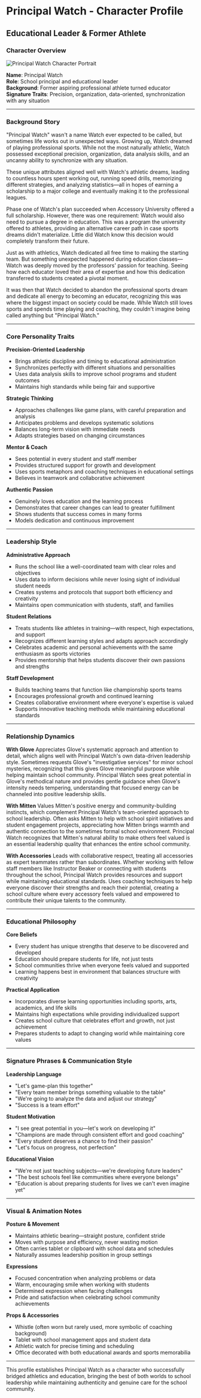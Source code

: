 # Principal Watch - Character Profile
## Educational Leader & Former Athlete

### Character Overview
![Principal Watch Character Portrait](../../../assets/images/principal-watch/principal-watch-focused.png)

**Name**: Principal Watch  
**Role**: School principal and educational leader  
**Background**: Former aspiring professional athlete turned educator  
**Signature Traits**: Precision, organization, data-oriented, synchronization with any situation

---

### Background Story

"Principal Watch" wasn't a name Watch ever expected to be called, but sometimes life works out in unexpected ways. Growing up, Watch dreamed of playing professional sports. While not the most naturally athletic, Watch possessed exceptional precision, organization, data analysis skills, and an uncanny ability to synchronize with any situation.

These unique attributes aligned well with Watch's athletic dreams, leading to countless hours spent working out, running speed drills, memorizing different strategies, and analyzing statistics—all in hopes of earning a scholarship to a major college and eventually making it to the professional leagues.

Phase one of Watch's plan succeeded when Accessory University offered a full scholarship. However, there was one requirement: Watch would also need to pursue a degree in education. This was a program the university offered to athletes, providing an alternative career path in case sports dreams didn't materialize. Little did Watch know this decision would completely transform their future.

Just as with athletics, Watch dedicated all free time to making the starting team. But something unexpected happened during education classes—Watch was deeply moved by the professors' passion for teaching. Seeing how each educator loved their area of expertise and how this dedication transferred to students created a pivotal moment.

It was then that Watch decided to abandon the professional sports dream and dedicate all energy to becoming an educator, recognizing this was where the biggest impact on society could be made. While Watch still loves sports and spends time playing and coaching, they couldn't imagine being called anything but "Principal Watch."

---

### Core Personality Traits

**Precision-Oriented Leadership**
- Brings athletic discipline and timing to educational administration
- Synchronizes perfectly with different situations and personalities
- Uses data analysis skills to improve school programs and student outcomes
- Maintains high standards while being fair and supportive

**Strategic Thinking**
- Approaches challenges like game plans, with careful preparation and analysis
- Anticipates problems and develops systematic solutions
- Balances long-term vision with immediate needs
- Adapts strategies based on changing circumstances

**Mentor & Coach**
- Sees potential in every student and staff member
- Provides structured support for growth and development
- Uses sports metaphors and coaching techniques in educational settings
- Believes in teamwork and collaborative achievement

**Authentic Passion**
- Genuinely loves education and the learning process
- Demonstrates that career changes can lead to greater fulfillment
- Shows students that success comes in many forms
- Models dedication and continuous improvement

---

### Leadership Style

**Administrative Approach**
- Runs the school like a well-coordinated team with clear roles and objectives
- Uses data to inform decisions while never losing sight of individual student needs
- Creates systems and protocols that support both efficiency and creativity
- Maintains open communication with students, staff, and families

**Student Relations**
- Treats students like athletes in training—with respect, high expectations, and support
- Recognizes different learning styles and adapts approach accordingly
- Celebrates academic and personal achievements with the same enthusiasm as sports victories
- Provides mentorship that helps students discover their own passions and strengths

**Staff Development**
- Builds teaching teams that function like championship sports teams
- Encourages professional growth and continued learning
- Creates collaborative environment where everyone's expertise is valued
- Supports innovative teaching methods while maintaining educational standards

---

### Relationship Dynamics

**With Glove**
Appreciates Glove's systematic approach and attention to detail, which aligns well with Principal Watch's own data-driven leadership style. Sometimes requests Glove's "investigative services" for minor school mysteries, recognizing that this gives Glove meaningful purpose while helping maintain school community. Principal Watch sees great potential in Glove's methodical nature and provides gentle guidance when Glove's intensity needs tempering, understanding that focused energy can be channeled into positive leadership skills.

**With Mitten**
Values Mitten's positive energy and community-building instincts, which complement Principal Watch's team-oriented approach to school leadership. Often asks Mitten to help with school spirit initiatives and student engagement projects, appreciating how Mitten brings warmth and authentic connection to the sometimes formal school environment. Principal Watch recognizes that Mitten's natural ability to make others feel valued is an essential leadership quality that enhances the entire school community.

**With Accessories**
Leads with collaborative respect, treating all accessories as expert teammates rather than subordinates. Whether working with fellow staff members like Instructor Beaker or connecting with students throughout the school, Principal Watch provides resources and support while maintaining educational standards. Uses coaching techniques to help everyone discover their strengths and reach their potential, creating a school culture where every accessory feels valued and empowered to contribute their unique talents to the community.

---

### Educational Philosophy

**Core Beliefs**
- Every student has unique strengths that deserve to be discovered and developed
- Education should prepare students for life, not just tests
- School communities thrive when everyone feels valued and supported
- Learning happens best in environment that balances structure with creativity

**Practical Application**
- Incorporates diverse learning opportunities including sports, arts, academics, and life skills
- Maintains high expectations while providing individualized support
- Creates school culture that celebrates effort and growth, not just achievement
- Prepares students to adapt to changing world while maintaining core values

---

### Signature Phrases & Communication Style

**Leadership Language**
- "Let's game-plan this together"
- "Every team member brings something valuable to the table"
- "We're going to analyze the data and adjust our strategy"
- "Success is a team effort"

**Student Motivation**
- "I see great potential in you—let's work on developing it"
- "Champions are made through consistent effort and good coaching"
- "Every student deserves a chance to find their passion"
- "Let's focus on progress, not perfection"

**Educational Vision**
- "We're not just teaching subjects—we're developing future leaders"
- "The best schools feel like communities where everyone belongs"
- "Education is about preparing students for lives we can't even imagine yet"

---

### Visual & Animation Notes

**Posture & Movement**
- Maintains athletic bearing—straight posture, confident stride
- Moves with purpose and efficiency, never wasting motion
- Often carries tablet or clipboard with school data and schedules
- Naturally assumes leadership position in group settings

**Expressions**
- Focused concentration when analyzing problems or data
- Warm, encouraging smile when working with students
- Determined expression when facing challenges
- Pride and satisfaction when celebrating school community achievements

**Props & Accessories**
- Whistle (often worn but rarely used, more symbolic of coaching background)
- Tablet with school management apps and student data
- Athletic watch for precise timing and scheduling
- Office decorated with both educational awards and sports memorabilia

---

This profile establishes Principal Watch as a character who successfully bridged athletics and education, bringing the best of both worlds to school leadership while maintaining authenticity and genuine care for the school community.
